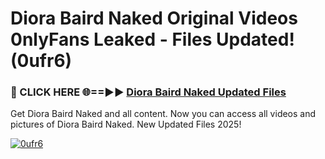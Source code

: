 # Diora Baird Naked Original Videos 0nlyFans Leaked - Files Updated! (0ufr6)

<h3>🔴 CLICK HERE 🌐==►► <a href="https://tinyurl.com/up5wt9bj" rel="nofollow">Diora Baird Naked Updated Files</a></h3>

Get Diora Baird Naked and all content. Now you can access all videos and pictures of Diora Baird Naked. New Updated Files 2025!

[![0ufr6](https://i.imgur.com/ABiUzMV.gif)](https://tinyurl.com/up5wt9bj)
